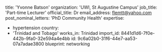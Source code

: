 title: 'Yvonne Batson'
organization: 'UWI, St Augustine Campus'
job_title: 'Part-time Lecturer'
official_title: Dr
email_address: flemtt@yahoo.com
post_nominal_letters: 'PhD Community Health'
expertise:
  - hypertension
country:
  - 'Trinidad and Tobago'
works_in: Trinidad
import_id: 8441d1d6-7f0e-442b-9fa0-32e594a4e4bb
id: 9c6a02b0-31f6-44e7-aa53-07a7adae3800
blueprint: networking
